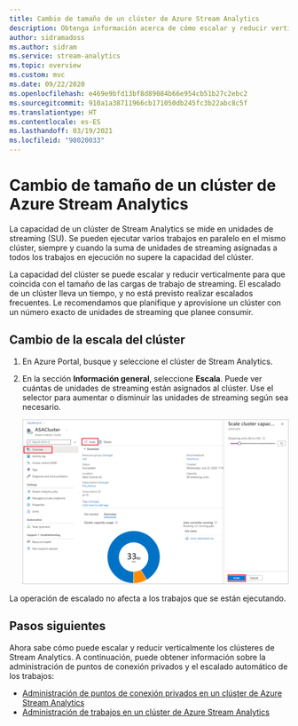 ```yaml
---
title: Cambio de tamaño de un clúster de Azure Stream Analytics
description: Obtenga información acerca de cómo escalar y reducir verticalmente el tamaño de un clúster de Azure Stream Analytics.
author: sidramadoss
ms.author: sidram
ms.service: stream-analytics
ms.topic: overview
ms.custom: mvc
ms.date: 09/22/2020
ms.openlocfilehash: e469e9bfd13bf8d89084b66e954cb51b27c2ebc2
ms.sourcegitcommit: 910a1a38711966cb171050db245fc3b22abc8c5f
ms.translationtype: HT
ms.contentlocale: es-ES
ms.lasthandoff: 03/19/2021
ms.locfileid: "98020033"
---
```

# <a name="resize-an-azure-stream-analytics-cluster"></a>Cambio de tamaño de un clúster de Azure Stream Analytics

La capacidad de un clúster de Stream Analytics se mide en unidades de streaming (SU). Se pueden ejecutar varios trabajos en paralelo en el mismo clúster, siempre y cuando la suma de unidades de streaming asignadas a todos los trabajos en ejecución no supere la capacidad del clúster.

La capacidad del clúster se puede escalar y reducir verticalmente para que coincida con el tamaño de las cargas de trabajo de streaming. El escalado de un clúster lleva un tiempo, y no está previsto realizar escalados frecuentes. Le recomendamos que planifique y aprovisione un clúster con un número exacto de unidades de streaming que planee consumir.

## <a name="change-the-scale-of-your-cluster"></a>Cambio de la escala del clúster

1. En Azure Portal, busque y seleccione el clúster de Stream Analytics.

1. En la sección **Información general**, seleccione **Escala**. Puede ver cuántas de unidades de streaming están asignados al clúster. Use el selector para aumentar o disminuir las unidades de streaming según sea necesario.

   ![Escalado del clúster](./media/scale-cluster/scale-cluster.png)

La operación de escalado no afecta a los trabajos que se están ejecutando.

## <a name="next-steps"></a>Pasos siguientes

Ahora sabe cómo puede escalar y reducir verticalmente los clústeres de Stream Analytics. A continuación, puede obtener información sobre la administración de puntos de conexión privados y el escalado automático de los trabajos:

* [Administración de puntos de conexión privados en un clúster de Azure Stream Analytics](private-endpoints.md)
* [Administración de trabajos en un clúster de Azure Stream Analytics](manage-jobs-cluster.md)
